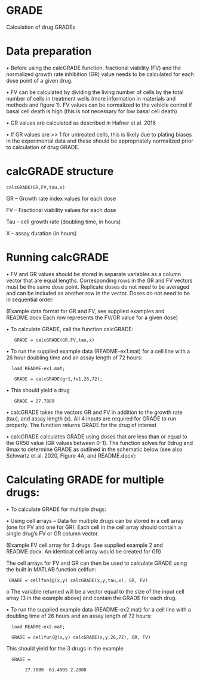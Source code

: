 # GRADE
Calculation of drug GRADEs

# Data preparation

•	Before using the calcGRADE function, fractional viability (FV) and the normalized growth rate inhibition (GR) value needs to be calculated for each dose point of a given drug. 

•	FV can be calculated by dividing the living number of cells by the total number of cells in treatment wells (more   information in materials and methods and figure 1).  FV values can be normalized to the vehicle control if basal cell death is high (this is not necessary for low basal cell death)

•	GR values are calculated as described in Hafner et al. 2016 

•	If GR values are >> 1 for untreated cells, this is likely due to plating biases in the experimental data and these should be appropriately normalized prior to calculation of drug GRADE.

# calcGRADE structure

    calcGRADE(GR,FV,tau,x)

GR – Growth rate index values for each dose

FV – Fractional viability values for each dose

Tau – cell growth rate (doubling time, in hours)

X – assay duration (in hours)

# Running calcGRADE

•	FV and GR values should be stored in separate variables as a column vector that are equal lengths.  Corresponding rows in the GR and FV vectors must be the same dose point.  Replicate doses do not need to be averaged and can be included as another row in the vector.  Doses do not need to be in sequential order:
 
(Example data format for GR and FV, see supplied examples and README.docx  Each row represents the FV/GR value for a given dose)

•	To calculate GRADE, call the function calcGRADE:
        
       GRADE = calcGRADE(GR,FV,tau,x)

•	To run the supplied example data (README-ex1.mat) for a cell line with a 26 hour doubling time and an assay length of 72 hours:

      load README-ex1.mat;

       GRADE = calcGRADE(gr1,fv1,26,72);

•	This should yield a drug 

       GRADE = 27.7889

•	calcGRADE takes the vectors GR and FV in addition to the growth rate (tau), and assay length (x). All 4 inputs are required for GRADE to run properly. The function returns GRADE for the drug of interest

•	calcGRADE calculates GRADE using doses that are less than or equal to the GR50 value (GR values between 0-1).  The function solves for θdrug and θmax to determine GRADE as outlined in the schematic below (see also Schwartz et al. 2020, Figure 4A, and README.docx):
 
# Calculating GRADE for multiple drugs:

•	To calculate GRADE for multiple drugs:

•	Using cell arrays – Data for multiple drugs can be stored in a cell array (one for FV and one for GR).  Each cell in the cell array should contain a single drug’s FV or GR column vector.
 
(Example FV cell array for 3 drugs. See supplied example 2 and README.docx. An identical cell array would be created for GR)

The cell arrays for FV and GR can then be used to calculate GRADE using the built in MATLAB function cellfun:

     GRADE = cellfun(@(x,y) calcGRADE(x,y,tau,x), GR, FV)

o	The variable returned will be a vector equal to the size of the input cell array (3 in the example above) and contain the GRADE for each drug.  

•	To run the supplied example data (README-ex2.mat) for a cell line with a doubling time of 26 hours and an assay length of 72 hours:

      load README-ex2.mat;

      GRADE = cellfun(@(x,y) calcGRADE(x,y,26,72), GR, FV)

This should yield for the 3 drugs in the example

      GRADE = 

           27.7889	61.4905	2.2808

